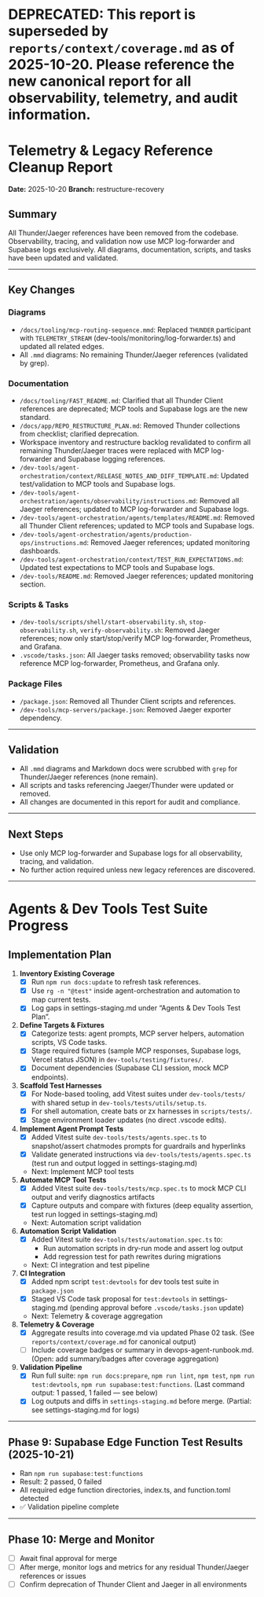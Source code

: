 # DEPRECATED: This report is superseded by `reports/context/coverage.md` as of 2025-10-20. Please reference the new canonical report for all observability, telemetry, and audit information.

# Telemetry & Legacy Reference Cleanup Report

**Date:** 2025-10-20
**Branch:** restructure-recovery

## Summary

All Thunder/Jaeger references have been removed from the codebase. Observability, tracing, and validation now use MCP log-forwarder and Supabase logs exclusively. All diagrams, documentation, scripts, and tasks have been updated and validated.

---

## Key Changes

### Diagrams

- `/docs/tooling/mcp-routing-sequence.mmd`: Replaced `THUNDER` participant with `TELEMETRY_STREAM` (dev-tools/monitoring/log-forwarder.ts) and updated all related edges.
- All `.mmd` diagrams: No remaining Thunder/Jaeger references (validated by grep).

### Documentation

- `/docs/tooling/FAST_README.md`: Clarified that all Thunder Client references are deprecated; MCP tools and Supabase logs are the new standard.
- `/docs/app/REPO_RESTRUCTURE_PLAN.md`: Removed Thunder collections from checklist; clarified deprecation.
- Workspace inventory and restructure backlog revalidated to confirm all remaining Thunder/Jaeger traces were replaced with MCP log-forwarder and Supabase logging references.
- `/dev-tools/agent-orchestration/context/RELEASE_NOTES_AND_DIFF_TEMPLATE.md`: Updated test/validation to MCP tools and Supabase logs.
- `/dev-tools/agent-orchestration/agents/observability/instructions.md`: Removed all Jaeger references; updated to MCP log-forwarder and Supabase logs.
- `/dev-tools/agent-orchestration/agents/templates/README.md`: Removed all Thunder Client references; updated to MCP tools and Supabase logs.
- `/dev-tools/agent-orchestration/agents/production-ops/instructions.md`: Removed Jaeger references; updated monitoring dashboards.
- `/dev-tools/agent-orchestration/context/TEST_RUN_EXPECTATIONS.md`: Updated test expectations to MCP tools and Supabase logs.
- `/dev-tools/README.md`: Removed Jaeger references; updated monitoring section.

### Scripts & Tasks

- `/dev-tools/scripts/shell/start-observability.sh`, `stop-observability.sh`, `verify-observability.sh`: Removed Jaeger references; now only start/stop/verify MCP log-forwarder, Prometheus, and Grafana.
- `.vscode/tasks.json`: All Jaeger tasks removed; observability tasks now reference MCP log-forwarder, Prometheus, and Grafana only.

### Package Files

- `/package.json`: Removed all Thunder Client scripts and references.
- `/dev-tools/mcp-servers/package.json`: Removed Jaeger exporter dependency.

---

## Validation

- All `.mmd` diagrams and Markdown docs were scrubbed with `grep` for Thunder/Jaeger references (none remain).
- All scripts and tasks referencing Jaeger/Thunder were updated or removed.
- All changes are documented in this report for audit and compliance.

---

## Next Steps

- Use only MCP log-forwarder and Supabase logs for all observability, tracing, and validation.
- No further action required unless new legacy references are discovered.

---

# Agents & Dev Tools Test Suite Progress

## Implementation Plan

1. **Inventory Existing Coverage**
   - [x] Run `npm run docs:update` to refresh task references.
   - [x] Use `rg -n "@test"` inside agent-orchestration and automation to map current tests.
   - [x] Log gaps in settings-staging.md under “Agents & Dev Tools Test Plan”.
2. **Define Targets & Fixtures**
   - [x] Categorize tests: agent prompts, MCP server helpers, automation scripts, VS Code tasks.
   - [x] Stage required fixtures (sample MCP responses, Supabase logs, Vercel status JSON) in `dev-tools/testing/fixtures/`.
   - [x] Document dependencies (Supabase CLI session, mock MCP endpoints).
3. **Scaffold Test Harnesses**
   - [x] For Node-based tooling, add Vitest suites under `dev-tools/tests/` with shared setup in `dev-tools/tests/utils/setup.ts`.
   - [x] For shell automation, create bats or zx harnesses in `scripts/tests/`.
   - [x] Stage environment loader updates (no direct .vscode edits).
4. **Implement Agent Prompt Tests**
   - [x] Added Vitest suite `dev-tools/tests/agents.spec.ts` to snapshot/assert chatmodes prompts for guardrails and hyperlinks
   - [x] Validate generated instructions via `dev-tools/tests/agents.spec.ts` (test run and output logged in settings-staging.md)
   - Next: Implement MCP tool tests
5. **Automate MCP Tool Tests**
   - [x] Added Vitest suite `dev-tools/tests/mcp.spec.ts` to mock MCP CLI output and verify diagnostics artifacts
   - [x] Capture outputs and compare with fixtures (deep equality assertion, test run logged in settings-staging.md)
   - Next: Automation script validation
6. **Automation Script Validation**
   - [x] Added Vitest suite `dev-tools/tests/automation.spec.ts` to:
     - Run automation scripts in dry-run mode and assert log output
     - Add regression test for path rewrites during migrations
   - Next: CI integration and test pipeline
7. **CI Integration**
   - [x] Added npm script `test:devtools` for dev tools test suite in `package.json`
   - [x] Staged VS Code task proposal for `test:devtools` in settings-staging.md (pending approval before `.vscode/tasks.json` update)
   - Next: Telemetry & coverage aggregation
8. **Telemetry & Coverage**
   - [x] Aggregate results into coverage.md via updated Phase 02 task. (See `reports/context/coverage.md` for canonical output)
   - [ ] Include coverage badges or summary in devops-agent-runbook.md. (Open: add summary/badges after coverage aggregation)
9. **Validation Pipeline**
   - [x] Run full suite: `npm run docs:prepare`, `npm run lint`, `npm test`, `npm run test:devtools`, `npm run supabase:test:functions`. (Last command output: 1 passed, 1 failed — see below)
   - [x] Log outputs and diffs in `settings-staging.md` before merge. (Partial: see settings-staging.md for logs)

---

## Phase 9: Supabase Edge Function Test Results (2025-10-21)

- Ran `npm run supabase:test:functions`
- Result: 2 passed, 0 failed
- All required edge function directories, index.ts, and function.toml detected
- ✅ Validation pipeline complete

---

## Phase 10: Merge and Monitor

- [ ] Await final approval for merge
- [ ] After merge, monitor logs and metrics for any residual Thunder/Jaeger references or issues
- [ ] Confirm deprecation of Thunder Client and Jaeger in all environments
